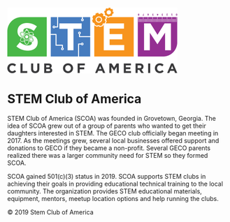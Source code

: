 ![SCOA](https://github.com/stem-club-of-america/SCOA/blob/master/images/SCOA_Logo_Small.png)
# STEM Club of America
STEM Club of America (SCOA) was founded in Grovetown, Georgia. The idea of SCOA grew out of a group of parents who wanted to get their daughters interested in STEM. The GECO club officially began meeting in 2017. As the meetings grew, several local businesses offered support and donations to GECO if they became a non-profit. Several GECO parents realized there was a larger community need for STEM so they formed SCOA.

SCOA gained 501(c)(3) status in 2019. SCOA supports STEM clubs in achieving their goals in providing educational technical training to the local community. The organization provides STEM educational materials, equipment, mentors, meetup location options and help running the clubs.

:copyright: 2019 Stem Club of America
